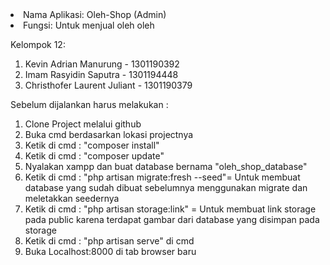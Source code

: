 <li>Nama Aplikasi: Oleh-Shop (Admin)
<li>Fungsi: Untuk menjual oleh oleh

Kelompok 12:
1. Kevin Adrian Manurung - 1301190392
2. Imam Rasyidin Saputra - 1301194448
3. Christhofer Laurent Juliant - 1301190379


Sebelum dijalankan harus melakukan :
1. Clone Project melalui github
2. Buka cmd berdasarkan lokasi projectnya
3. Ketik di cmd : "composer install"
4. Ketik di cmd : "composer update"
5. Nyalakan xampp dan buat database bernama "oleh_shop_database"
6. Ketik di cmd : "php artisan migrate:fresh --seed"= Untuk membuat database yang sudah dibuat sebelumnya menggunakan migrate dan meletakkan seedernya
7. Ketik di cmd : "php artisan storage:link" = Untuk membuat link storage pada public karena terdapat gambar dari database yang disimpan pada storage
8. Ketik di cmd : "php artisan serve" di cmd
9. Buka Localhost:8000 di tab browser baru
